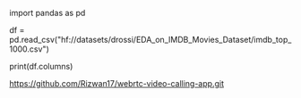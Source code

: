 import pandas as pd

df = pd.read_csv("hf://datasets/drossi/EDA_on_IMDB_Movies_Dataset/imdb_top_1000.csv")


print(df.columns)


https://github.com/Rizwan17/webrtc-video-calling-app.git
